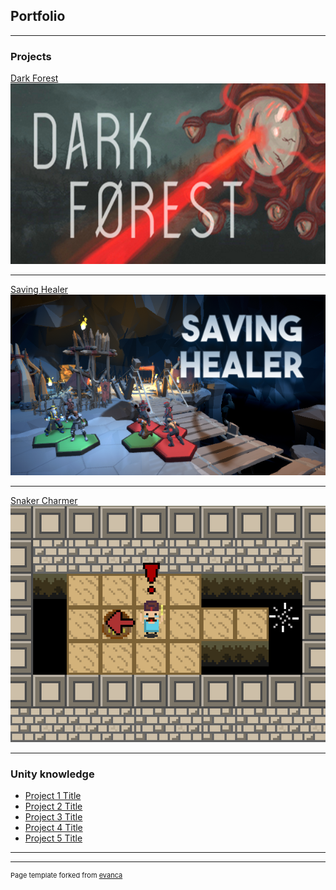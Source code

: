 ## Portfolio

---

### Projects

[Dark Forest](/darkForest)
<img src="images/dark_forest616.png?raw=true"/>

---
[Saving Healer](/pdf/sample_presentation.pdf)
<img src="images/savingHealer_616.png?raw=true"/>

---
[Snaker Charmer](http://example.com/)
<img src="images/snakeCharmer.png?raw=true"/>

---

### Unity knowledge

- [Project 1 Title](http://example.com/)
- [Project 2 Title](http://example.com/)
- [Project 3 Title](http://example.com/)
- [Project 4 Title](http://example.com/)
- [Project 5 Title](http://example.com/)

---




---
<p style="font-size:11px">Page template forked from <a href="https://github.com/evanca/quick-portfolio">evanca</a></p>
<!-- Remove above link if you don't want to attibute -->
